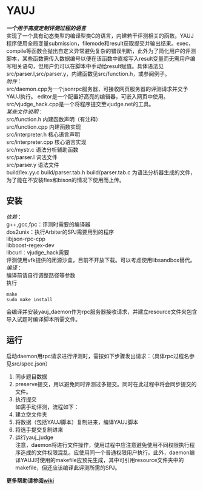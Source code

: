 YAUJ
====

***一个用于高度定制评测过程的语言***  
实现了一个具有动态类型的编译型类C的语言，内建若干评测相关的函数。YAUJ程序使用全局变量submission，filemode和result获取提交并输出结果。exec，compile等函数会抛出自定义异常避免复杂的错误判断，此外为了简化用户的评测脚本，某些函数需传入数据编号以便在该函数中直接写入result变量而无需用户编写相关语句，但用户仍可以在脚本中手动给result赋值。具体语法见src/parser.l,src/parser.y，内建函数见src/function.h，或参阅例子。  
*附件*：  
src/daemon.cpp为一个jsonrpc服务器，可接收网页服务器的评测请求并交予YAUJ执行。 
editor是一个配置好高亮的编辑器，可嵌入网页中使用。  
src/vjudge\_hack.cpp是一个将程序提交至vjudge.net的工具。  
*某些文件说明*：  
src/function.h 内建函数声明（有注释）  
src/function.cpp 内建函数实现  
src/interpreter.h 核心语言声明   
src/interpreter.cpp 核心语言实现  
src/mystr.c 语法分析辅助函数  
src/parser.l 词法文件  
src/parser.y 语法文件  
build/lex.yy.c build/parser.tab.h build/parser.tab.c 为语法分析器生成的文件，为了能在不安装flex和bison的情况下使用而上传。  

安装
------
*依赖*：  
g++,gcc,fpc：评测时需要的编译器  
dos2unix：执行Arbiter的SPJ需要用到的程序  
libjson-rpc-cpp  
libboost-regex-dev  
libcurl：vjudge\_hack需要  
评测使用vfk提供的闭源沙盒，目前不开放下载。可以考虑使用libsandbox替代。
*编译*：  
编译前请自行调整路径等参数  
执行  

    make
    sudo make install

会编译并安装yauj\_daemon作为rpc服务器接收请求，并建立resource文件夹包含导入试题时编译脚本所需文件。  

运行
------
启动daemon用rpc请求进行评测时，需按如下步骤发出请求：（具体rpc过程名参见src/spec.json）  
1. 同步题目数据  
2. preserve提交，用以避免同时评测过多提交。同时在此过程中将会同步提交的文件。  
3. 执行提交  
如需手动评测，流程如下：  
1. 建立空文件夹  
2. 将数据（包括YAUJ脚本）复制进来，编译YAUJ脚本  
3. 将选手提交复制进来  
4. 运行yauj\_judge   
注意，daemon将进行文件操作，使用过程中应注意避免使用不同权限执行程序造成的文件权限混乱。应使用同一个普通权限用户执行。此外，daemon编译YAUJ时使用的makefile应预先生成，其中可引用resource文件夹中的makefile，但还应该编译此评测所需的SPJ。  

**更多帮助请参阅[wiki](https://github.com/roastduck/YAUJ/wiki)**
